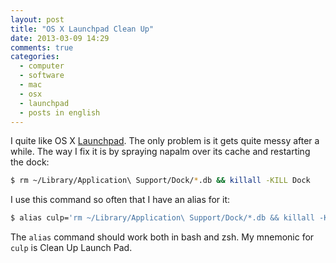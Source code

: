 ```yaml
---
layout: post
title: "OS X Launchpad Clean Up"
date: 2013-03-09 14:29
comments: true
categories:
  - computer
  - software
  - mac
  - osx
  - launchpad
  - posts in english
---
```

I quite like OS X <a
href="http://en.wikipedia.org/wiki/Launchpad_(OS_X)">Launchpad</a>. The
only problem is it gets quite messy after a while. The way I fix it is
by spraying napalm over its cache and restarting the dock:

``` bash Clean up Launchpad
$ rm ~/Library/Application\ Support/Dock/*.db && killall -KILL Dock
```

I use this command so often that I have an alias for it:

``` bash Clean up Launchpad shell alias
$ alias culp='rm ~/Library/Application\ Support/Dock/*.db && killall -KILL Dock'
```

The `alias` command should work both in bash and zsh. My mnemonic for
```culp``` is Clean Up Launch Pad.
